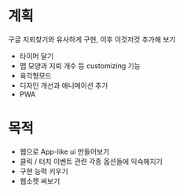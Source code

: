 # 계획

구글 지뢰찾기와 유사하게 구현, 이후 이것저것 추가해 보기

- 타이머 달기
- 맵 모양과 지뢰 개수 등 customizing 기능
- 육각형모드
- 디자인 개선과 애니메이션 추가
- PWA

# 목적

- 웹으로 App-like ui 만들어보기
- 클릭 / 터치 이벤트 관련 각종 옵션들에 익숙해지기
- 구현 능력 키우기
- 웹소켓 써보기
